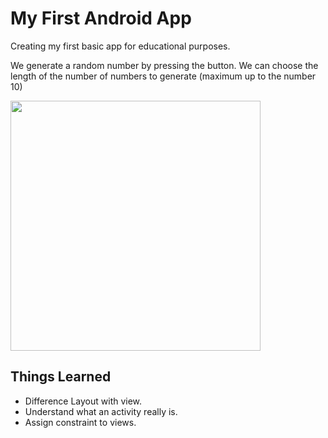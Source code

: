 
# My First Android App

Creating my first basic app for educational purposes.

We generate a random number by pressing the button. We can choose the length of the number of numbers to generate (maximum up to the number 10)

<img width="400" src="https://user-images.githubusercontent.com/93497614/175456623-d6bc7c08-0b6c-474b-8c3b-99e9fb312d24.png" />



## Things Learned
- Difference Layout with view.
- Understand what an activity really is.
- Assign constraint to views.







